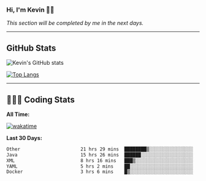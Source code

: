 ### Hi, I'm Kevin 👋🏻

_This section will be completed by me in the next days._


--- 
## GitHub Stats
![Kevin's GitHub stats](https://github-readme-stats.vercel.app/api?username=kevin-kraus&show_icons=true&theme=dark)

[![Top Langs](https://github-readme-stats.vercel.app/api/top-langs/?username=kevin-kraus&layout=compact&theme=dark)]()

---
## 🧑🏻‍💻 Coding Stats

**All Time:**

[![wakatime](https://wakatime.com/badge/user/2ee1869b-72a2-4c21-b5f7-e95432f5a1cf.svg?style=flat)](https://wakatime.com/@2ee1869b-72a2-4c21-b5f7-e95432f5a1cf)

**Last 30 Days:**

<!--START_SECTION:waka-->

```txt
Other                      21 hrs 29 mins  ████████▒░░░░░░░░░░░░░░░░   33.66 %
Java                       15 hrs 26 mins  ██████░░░░░░░░░░░░░░░░░░░   24.19 %
XML                        8 hrs 16 mins   ███▒░░░░░░░░░░░░░░░░░░░░░   12.97 %
YAML                       5 hrs 2 mins    ██░░░░░░░░░░░░░░░░░░░░░░░   07.90 %
Docker                     3 hrs 6 mins    █▒░░░░░░░░░░░░░░░░░░░░░░░   04.87 %
```

<!--END_SECTION:waka-->

